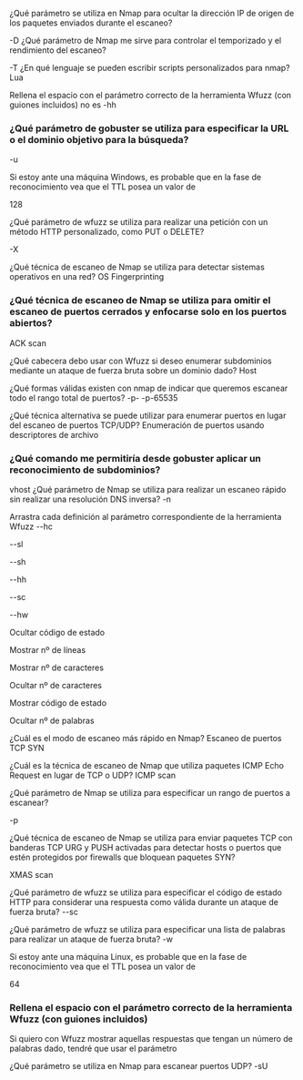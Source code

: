 ¿Qué parámetro se utiliza en Nmap para ocultar la dirección IP de origen de los paquetes enviados durante el escaneo?

-D
¿Qué parámetro de Nmap me sirve para controlar el temporizado y el rendimiento del escaneo?
  
-T
¿En qué lenguaje se pueden escribir scripts personalizados para nmap?
Lua

Rellena el espacio con el parámetro correcto de la herramienta Wfuzz (con guiones incluidos)
no es -hh

### ¿Qué parámetro de gobuster se utiliza para especificar la URL o el dominio objetivo para la búsqueda?
-u

Si estoy ante una máquina Windows, es probable que en la fase de reconocimiento vea que el TTL posea un valor de 

128

¿Qué parámetro de wfuzz se utiliza para realizar una petición con un método HTTP personalizado, como PUT o DELETE?
  
-X

¿Qué técnica de escaneo de Nmap se utiliza para detectar sistemas operativos en una red?
OS Fingerprinting

### ¿Qué técnica de escaneo de Nmap se utiliza para omitir el escaneo de puertos cerrados y enfocarse solo en los puertos abiertos?
ACK scan

¿Qué cabecera debo usar con Wfuzz si deseo enumerar subdominios mediante un ataque de fuerza bruta sobre un dominio dado?
Host

¿Qué formas válidas existen con nmap de indicar que queremos escanear todo el rango total de puertos?
-p-
-p-65535

¿Qué técnica alternativa se puede utilizar para enumerar puertos en lugar del escaneo de puertos TCP/UDP?
Enumeración de puertos usando descriptores de archivo

### ¿Qué comando me permitiría desde gobuster aplicar un reconocimiento de subdominios?
vhost
¿Qué parámetro de Nmap se utiliza para realizar un escaneo rápido sin realizar una resolución DNS inversa?
-n

Arrastra cada definición al parámetro correspondiente de la herramienta Wfuzz
--hc

--sl

--sh

--hh

--sc

--hw

Ocultar código de estado

Mostrar nº de líneas

Mostrar nº de caracteres

Ocultar nº de caracteres

Mostrar código de estado

Ocultar nº de palabras

¿Cuál es el modo de escaneo más rápido en Nmap?
Escaneo de puertos TCP SYN

¿Cuál es la técnica de escaneo de Nmap que utiliza paquetes ICMP Echo Request en lugar de TCP o UDP?
ICMP scan

¿Qué parámetro de Nmap se utiliza para especificar un rango de puertos a escanear?
  
-p

¿Qué técnica de escaneo de Nmap se utiliza para enviar paquetes TCP con banderas TCP URG y PUSH activadas para detectar hosts o puertos que estén protegidos por firewalls que bloquean paquetes SYN?

XMAS scan

¿Qué parámetro de wfuzz se utiliza para especificar el código de estado HTTP para considerar una respuesta como válida durante un ataque de fuerza bruta?
--sc

¿Qué parámetro de wfuzz se utiliza para especificar una lista de palabras para realizar un ataque de fuerza bruta?
-w

Si estoy ante una máquina Linux, es probable que en la fase de reconocimiento vea que el TTL posea un valor de 

64

### Rellena el espacio con el parámetro correcto de la herramienta Wfuzz (con guiones incluidos)

Si quiero con Wfuzz mostrar aquellas respuestas que tengan un número de palabras dado, tendré que usar el parámetro 

¿Qué parámetro se utiliza en Nmap para escanear puertos UDP?
-sU
